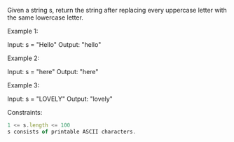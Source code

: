 Given a string s, return the string after replacing every uppercase letter with the same lowercase letter.

 

Example 1:

Input: s = "Hello"
Output: "hello"


Example 2:

Input: s = "here"
Output: "here"


Example 3:

Input: s = "LOVELY"
Output: "lovely"
 

Constraints:
```js
1 <= s.length <= 100
s consists of printable ASCII characters.